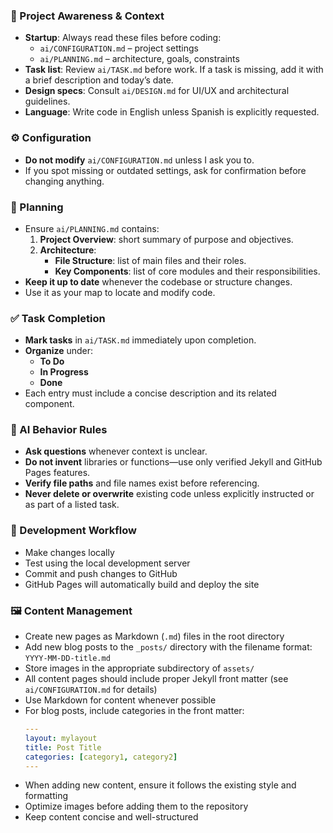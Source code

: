 ### 🔄 Project Awareness & Context
- **Startup**: Always read these files before coding:  
  - `ai/CONFIGURATION.md` – project settings  
  - `ai/PLANNING.md`       – architecture, goals, constraints  
- **Task list**: Review `ai/TASK.md` before work. If a task is missing, add it with a brief description and today’s date.
- **Design specs**: Consult `ai/DESIGN.md` for UI/UX and architectural guidelines.
- **Language**: Write code in English unless Spanish is explicitly requested.

### ⚙️ Configuration
- **Do not modify** `ai/CONFIGURATION.md` unless I ask you to.
- If you spot missing or outdated settings, ask for confirmation before changing anything.

### 📐 Planning
- Ensure `ai/PLANNING.md` contains:  
  1. **Project Overview**: short summary of purpose and objectives.  
  2. **Architecture**:  
     - **File Structure**: list of main files and their roles.  
     - **Key Components**: list of core modules and their responsibilities.  
- **Keep it up to date** whenever the codebase or structure changes.
- Use it as your map to locate and modify code.

### ✅ Task Completion
- **Mark tasks** in `ai/TASK.md` immediately upon completion.
- **Organize** under:  
  - **To Do**  
  - **In Progress**  
  - **Done**  
- Each entry must include a concise description and its related component.

### 🧠 AI Behavior Rules
- **Ask questions** whenever context is unclear.
- **Do not invent** libraries or functions—use only verified Jekyll and GitHub Pages features.
- **Verify file paths** and file names exist before referencing.
- **Never delete or overwrite** existing code unless explicitly instructed or as part of a listed task.

### 🚀 Development Workflow
- Make changes locally
- Test using the local development server
- Commit and push changes to GitHub
- GitHub Pages will automatically build and deploy the site

### 🖼️ Content Management
- Create new pages as Markdown (`.md`) files in the root directory
- Add new blog posts to the `_posts/` directory with the filename format: `YYYY-MM-DD-title.md`
- Store images in the appropriate subdirectory of `assets/`
- All content pages should include proper Jekyll front matter (see `ai/CONFIGURATION.md` for details)
- Use Markdown for content whenever possible
- For blog posts, include categories in the front matter:
  ```yaml
  ---
  layout: mylayout
  title: Post Title
  categories: [category1, category2]
  ---
  ```
- When adding new content, ensure it follows the existing style and formatting
- Optimize images before adding them to the repository
- Keep content concise and well-structured
